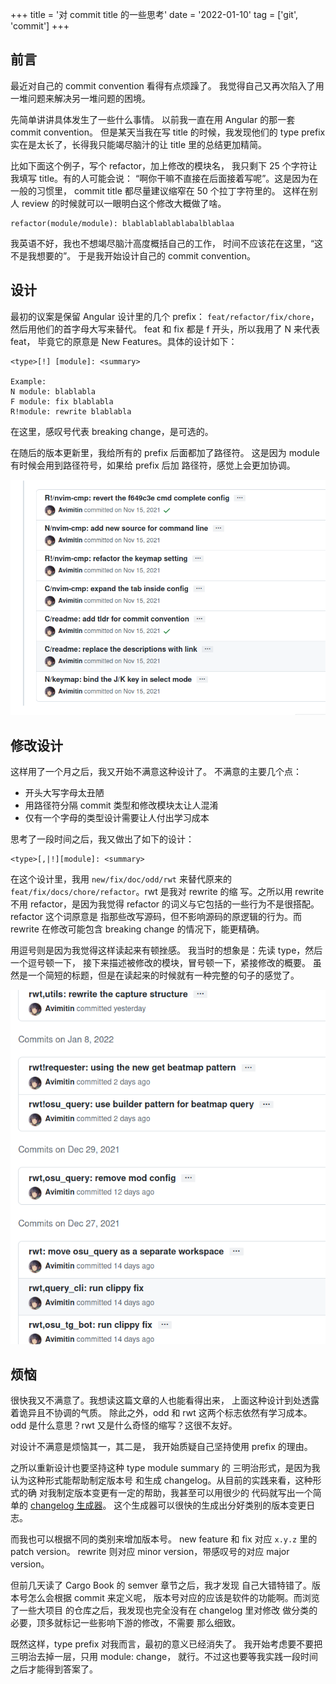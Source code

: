 +++
title = '对 commit title 的一些思考'
date  = '2022-01-10'
tag = ['git', 'commit']
+++
## 前言

最近对自己的 commit convention 看得有点烦躁了。
我觉得自己又再次陷入了用一堆问题来解决另一堆问题的困境。

先简单讲讲具体发生了一些什么事情。
以前我一直在用 Angular 的那一套 commit convention。
但是某天当我在写 title 的时候，我发现他们的 type prefix
实在是太长了，长得我只能竭尽脑汁的让 title 里的总结更加精简。

比如下面这个例子，写个 refactor，加上修改的模块名，
我只剩下 25 个字符让我填写 title。有的人可能会说：
“啊你干嘛不直接在后面接着写呢”。这是因为在一般的习惯里，
commit title 都尽量建议缩窄在 50 个拉丁字符里的。
这样在别人 review 的时候就可以一眼明白这个修改大概做了啥。

```text
refactor(module/module): blablablablablabalblablaa
```

我英语不好，我也不想竭尽脑汁高度概括自己的工作，
时间不应该花在这里，“这不是我想要的”。
于是我开始设计自己的 commit convention。

## 设计

最初的议案是保留 Angular 设计里的几个 prefix：
`feat/refactor/fix/chore`，然后用他们的首字母大写来替代。
feat 和 fix 都是 f 开头，所以我用了 N 来代表 feat，
毕竟它的原意是 New Features。具体的设计如下：

```text
<type>[!] [module]: <summary>

Example:
N module: blablabla
F module: fix blablabla
R!module: rewrite blablabla
```

在这里，感叹号代表 breaking change，是可选的。

在随后的版本更新里，我给所有的 prefix 后面都加了路径符。
这是因为 module 有时候会用到路径符号，如果给 prefix 后加
路径符，感觉上会更加协调。

![photo](./images/2022-01-10_17-18.png)

## 修改设计

这样用了一个月之后，我又开始不满意这种设计了。
不满意的主要几个点：

* 开头大写字母太丑陋
* 用路径符分隔 commit 类型和修改模块太让人混淆
* 仅有一个字母的类型设计需要让人付出学习成本

思考了一段时间之后，我又做出了如下的设计：

```text
<type>[,|!][module]: <summary>
```

在这个设计里，我用 `new/fix/doc/odd/rwt` 来替代原来的
`feat/fix/docs/chore/refactor`。rwt 是我对 rewrite 的缩
写。之所以用 rewrite 不用 refactor，是因为我觉得 refactor
的词义与它包括的一些行为不是很搭配。refactor 这个词原意是
指那些改写源码，但不影响源码的原逻辑的行为。而 rewrite
在修改可能包含 breaking change 的情况下，能更精确。

用逗号则是因为我觉得这样读起来有顿挫感。
我当时的想象是：先读 type，然后一个逗号顿一下，
接下来描述被修改的模块，冒号顿一下，紧接修改的概要。
虽然是一个简短的标题，但是在读起来的时候就有一种完整的句子的感觉了。

![photo](./images/2022-01-10_17-27.png)

## 烦恼

很快我又不满意了。我想读这篇文章的人也能看得出来，
上面这种设计到处透露着诡异且不协调的气质。
除此之外，odd 和 rwt 这两个标志依然有学习成本。
odd 是什么意思？rwt 又是什么奇怪的缩写？这很不友好。

对设计不满意是烦恼其一，其二是，
我开始质疑自己坚持使用 prefix 的理由。

之所以重新设计也要坚持这种 type module summary 的
三明治形式，是因为我认为这种形式能帮助制定版本号
和生成 changelog。从目前的实践来看，这种形式的确
对我制定版本变更有一定的帮助，我甚至可以用很少的
代码就写出一个简单的
[changelog 生成器](https://github.com/Avimitin/changelog_generator)。
这个生成器可以很快的生成出分好类别的版本变更日志。

而我也可以根据不同的类别来增加版本号。
new feature 和 fix 对应 `x.y.z` 里的 patch version。
rewrite 则对应 minor version，带感叹号的对应 major version。

但前几天读了 Cargo Book 的 semver 章节之后，我才发现
自己大错特错了。版本号怎么会根据 commit 来定义呢，
版本号对应的应该是软件的功能啊。而浏览了一些大项目
的仓库之后，我发现也完全没有在 changelog 里对修改
做分类的必要，顶多就标记一些影响下游的修改，不需要
那么细致。

既然这样，type prefix 对我而言，最初的意义已经消失了。
我开始考虑要不要把三明治去掉一层，只用 module: change，
就行。不过这也要等我实践一段时间之后才能得到答案了。
